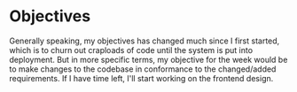 # Objectives
Generally speaking, my objectives has changed much since I first started, which is to churn out craploads of code until the system is put into deployment. But in more specific terms, my objective for the week would be to make changes to the codebase in conformance to the changed/added requirements. If I have time left, I'll start working on the frontend design.
